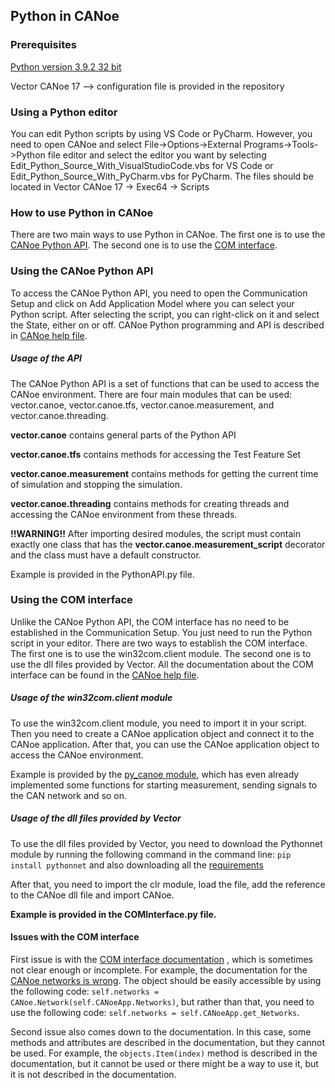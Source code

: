 ## Python in CANoe


### Prerequisites
[Python version 3.9.2 32 bit](https://www.python.org/downloads/release/python-392/)

Vector CANoe 17 --> configuration file is provided in the repository

### Using a Python editor 
You can edit Python scripts by using VS Code or PyCharm. However, you need to open CANoe and 
select File->Options->External Programs->Tools->Python file editor and select the editor you want by 
selecting Edit_Python_Source_With_VisualStudioCode.vbs for VS Code 
or Edit_Python_Source_With_PyCharm.vbs for PyCharm.
The files should be located in Vector CANoe 17 -> Exec64 -> Scripts

### How to use Python in CANoe

There are two main ways to use Python in CANoe. The first one is to use the 
[CANoe Python API](file:///C:/Program%20Files/Vector%20CANoe%2017/Help01/CANoeCANalyzerHTML5/CANoeCANalyzer.htm#Topics/Shared/PythonAPI.htm?TocPath=Technical%2520References%257CPython%2520API%257C_____0).
The second one is to use the [COM interface](file:///C:/Program%20Files/Vector%20CANoe%2017/Help01/CANoeCANalyzerHTML5/CANoeCANalyzer.htm#Topics/COMInterface/COMInterface.htm?TocPath=Technical%2520References%257C_____1). 

### Using the CANoe Python API

To access the CANoe Python API, you need to open the Communication Setup and click on Add Application Model where 
you can select your Python script. After selecting the script, you can right-click on it and select the State, either 
on or off. CANoe Python programming and API is described in [CANoe help file](file:///C:/Program%20Files/Vector%20CANoe%2017/Help01/CANoeCANalyzerHTML5/CANoeCANalyzer.htm#Topics/Shared/PythonAPI.htm?TocPath=Technical%2520References%257CPython%2520API%257C_____0).

##### Usage of the API
The CANoe Python API is a set of functions that can be used to access the CANoe environment. There are four main modules 
that can be used: vector.canoe, vector.canoe.tfs, vector.canoe.measurement, and vector.canoe.threading.

**vector.canoe** contains general parts of the Python API

**vector.canoe.tfs** contains methods for accessing the Test Feature Set

**vector.canoe.measurement** contains methods for getting the current time of simulation and stopping the simulation.

**vector.canoe.threading** contains methods for creating threads and accessing the CANoe environment from these threads.

**!!WARNING!!**
After importing desired modules, the script must contain exactly one class that has the **vector.canoe.measurement_script** decorator and 
the class must have a default constructor.

Example is provided in the PythonAPI.py file. 

### Using the COM interface                                                                                                                                                                                                                                                                                                                                                       

Unlike the CANoe Python API, the COM interface has no need to be established in the Communication Setup. You just need to 
run the Python script in your editor. There are two ways to establish the COM interface. The first one is to use the
win32com.client module. The second one is to use the dll files provided by Vector.
All the documentation about the COM interface can be found in the [CANoe help file](file:///C:/Program%20Files/Vector%20CANoe%2017/Help01/CANoeCANalyzerHTML5/CANoeCANalyzer.htm#Topics/COMInterface/COMInterface.htm?TocPath=Technical%2520References%257C_____1).

##### Usage of the win32com.client module

To use the win32com.client module, you need to import it in your script. Then you need to create a CANoe application object
and connect it to the CANoe application. After that, you can use the CANoe application object to access the CANoe environment.

Example is provided by the [py_canoe module](https://github.com/chaitu-ycr/py_canoe), which has even already
implemented some functions for starting measurement, sending signals to the CAN network and so on.

##### Usage of the dll files provided by Vector

To use the dll files provided by Vector, you need to download the Pythonnet module by running the following command in the command line:
```pip install pythonnet```
and also downloading all the [requirements](https://github.com/pythonnet/pythonnet/blob/master/requirements.txt)

After that, you need to import the clr module, load the file, add the reference to the CANoe dll file and import CANoe.

**Example is provided in the COMInterface.py file.**

#### Issues with the COM interface

First issue is with the [COM interface documentation](file:///C:/Program%20Files/Vector%20CANoe%2017/Help01/CANoeCANalyzerHTML5/CANoeCANalyzer.htm#Topics/COMInterface/COMInterface.htm?TocPath=Technical%2520References%257C_____1)
, which is sometimes not clear enough or incomplete. For example, the documentation for the [CANoe networks is wrong](file:///C:/Program%20Files/Vector%20CANoe%2017/Help01/CANoeCANalyzerHTML5/CANoeCANalyzer.htm#Topics/COMInterface/Objects/COMObjectNetworks.htm).
The object should be easily accessible by using the following code:
```self.networks = CANoe.Network(self.CANoeApp.Networks)```, but rather than that, you need to use the following code:
```self.networks = self.CANoeApp.get_Networks```.

Second issue also comes down to the documentation. In this case, some methods and attributes are described in the documentation, but they cannot be used.
For example, the ```objects.Item(index)``` method is described in the documentation, but it cannot be used or there might be a way
to use it, but it is not described in the documentation.

























